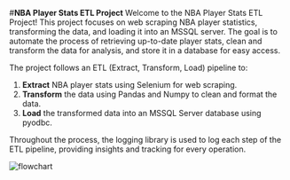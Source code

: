 #**NBA Player Stats ETL Project**
Welcome to the NBA Player Stats ETL Project! This project focuses on web scraping NBA player statistics, transforming the data, and loading it into an MSSQL server. The goal is to automate the process of retrieving up-to-date player stats, clean and transform the data for analysis, and store it in a database for easy access.

The project follows an ETL (Extract, Transform, Load) pipeline to:

1. **Extract** NBA player stats using Selenium for web scraping.
2. **Transform** the data using Pandas and Numpy to clean and format the data.
3. **Load** the transformed data into an MSSQL Server database using pyodbc.

Throughout the process, the logging library is used to log each step of the ETL pipeline, providing insights and tracking for every operation.

![flowchart](https://github.com/user-attachments/assets/bf1854c1-1788-44f4-8aca-788367a86aeb)
